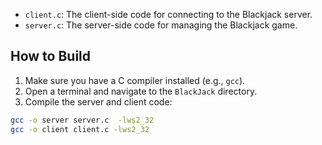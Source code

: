 - `client.c`: The client-side code for connecting to the Blackjack server.
- `server.c`: The server-side code for managing the Blackjack game.

## How to Build

1. Make sure you have a C compiler installed (e.g., `gcc`).
2. Open a terminal and navigate to the `BlackJack` directory.
3. Compile the server and client code:

```sh
gcc -o server server.c  -lws2_32
gcc -o client client.c -lws2_32
```
